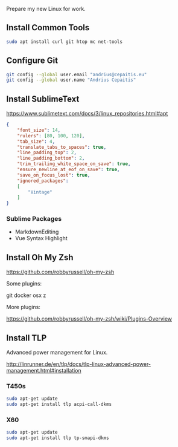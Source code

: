 Prepare my new Linux for work.

## Install Common Tools

```bash
sudo apt install curl git htop mc net-tools
```

## Configure Git

```bash
git config --global user.email "andrius@cepaitis.eu"
git config --global user.name "Andrius Cepaitis"
```

## Install SublimeText

https://www.sublimetext.com/docs/3/linux_repositories.html#apt

```json
{
    "font_size": 14,
    "rulers": [80, 100, 120],
    "tab_size": 4,
    "translate_tabs_to_spaces": true,
    "line_padding_top": 2,
    "line_padding_bottom": 2,
    "trim_trailing_white_space_on_save": true,
    "ensure_newline_at_eof_on_save": true,
    "save_on_focus_lost": true,
    "ignored_packages":
    [
        "Vintage"
    ]
}
```

### Sublime Packages

- MarkdownEditing
- Vue Syntax Highlight

## Install Oh My Zsh

https://github.com/robbyrussell/oh-my-zsh

Some plugins:

git docker osx z

More plugins:

https://github.com/robbyrussell/oh-my-zsh/wiki/Plugins-Overview

## Install TLP

Advanced power management for Linux.

http://linrunner.de/en/tlp/docs/tlp-linux-advanced-power-management.html#installation

### T450s

```bash
sudo apt-get update
sudo apt-get install tlp acpi-call-dkms
```

### X60

```bash
sudo apt-get update
sudo apt-get install tlp tp-smapi-dkms
```

